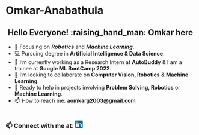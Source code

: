 # Omkar-Anabathula
<h2 align="center">Hello Everyone! :raising_hand_man: Omkar here </h2>


- :orange_book: Focusing on ***Robotics*** and ***Machine Learning***.
- :computer: Pursuing degree in **Artificial Intelligence & Data Science**.
- :telescope: I’m currently working as a Research Intern at **AutoBuddy** & I am a trainee at **Google ML BootCamp 2022**.
- :two_men_holding_hands: I’m looking to collaborate on **Computer Vision, Robotics** & **Machine Learning**.
- 💁 Ready to help in projects involving **Problem Solving, Robotics** or **Machine Learning**.
- 📫 How to reach me: **aomkarg2003@gmail.com**
<h1></h1>



</a>
<span>
  <h3 >📫 Connect with me at: <a href="https://www.linkedin.com/in/omkar-a-770457134/"><img width=20px src="linkedin.svg" width=40></a></h3>
  
 </span>
  &nbsp&nbsp
 
 
